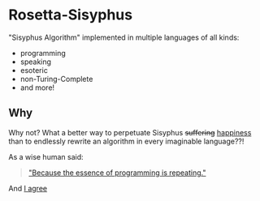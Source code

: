 # Rosetta-Sisyphus
"Sisyphus Algorithm" implemented in multiple languages of all kinds:
- programming
- speaking
- esoteric
- non-Turing-Complete
- and more!

## Why
Why not? What a better way to perpetuate Sisyphus ~~suffering~~ [happiness](https://en.wikipedia.org/wiki/The_Myth_of_Sisyphus#Chapter_4:_The_Myth_of_Sisyphus) than to endlessly rewrite an algorithm in every imaginable language??!

As a wise human said:
> ["Because the essence of programming is repeating."](https://github.com/mame/quine-relay/issues/11#issuecomment-458254010)

And [I agree](https://gist.github.com/Rudxain/74abd2b6febe062cd9fdbb5fea563609)
